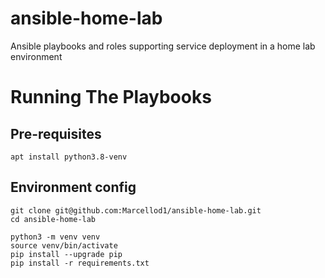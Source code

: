 # ansible-home-lab
Ansible playbooks and roles supporting service deployment in a home lab environment

# Running The Playbooks
## Pre-requisites
```
apt install python3.8-venv
```

## Environment config
```
git clone git@github.com:Marcellod1/ansible-home-lab.git
cd ansible-home-lab

python3 -m venv venv
source venv/bin/activate
pip install --upgrade pip
pip install -r requirements.txt
```